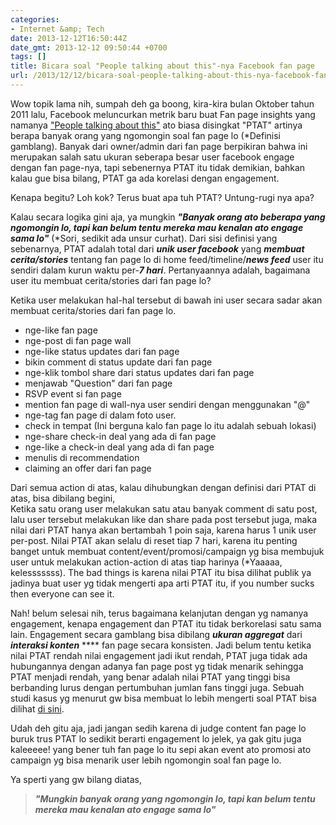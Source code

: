 ```yaml
---
categories:
- Internet &amp; Tech
date: 2013-12-12T16:50:44Z
date_gmt: 2013-12-12 09:50:44 +0700
tags: []
title: Bicara soal "People talking about this"-nya Facebook fan page
url: /2013/12/12/bicara-soal-people-talking-about-this-nya-facebook-fan-page/
---
```


Wow topik lama nih, sumpah deh ga boong, kira-kira bulan Oktober tahun 2011 lalu, Facebook meluncurkan metrik baru buat Fan page insights yang namanya ["People talking about this"](https://developers.facebook.com/blog/post/573/) ato biasa disingkat "PTAT" artinya berapa banyak orang yang ngomongin soal fan page lo (\*Definisi gamblang). Banyak dari owner/admin dari fan page berpikiran bahwa ini merupakan salah satu ukuran seberapa besar user facebook engage dengan fan page-nya, tapi sebenernya PTAT itu tidak demikian, bahkan kalau gue bisa bilang, PTAT ga ada korelasi dengan engagement.

Kenapa begitu? Loh kok? Terus buat apa tuh PTAT? Untung-rugi nya apa?

Kalau secara logika gini aja, ya mungkin **_"Banyak orang ato beberapa yang ngomongin lo, tapi kan belum tentu mereka mau kenalan ato engage sama lo"_** (\*Sori, sedikit ada unsur curhat). Dari sisi definisi yang sebenarnya, PTAT adalah total dari _**unik user facebook**_ yang _**membuat**_ _**cerita/stories**_ tentang fan page lo di home feed/timeline/_**news feed**_ user itu sendiri dalam kurun waktu per-_**7 hari**_. Pertanyaannya adalah, bagaimana user itu membuat cerita/stories dari fan page lo?

Ketika user melakukan hal-hal tersebut di bawah ini user secara sadar akan membuat cerita/stories dari fan page lo.

- nge-like fan page
- nge-post di fan page wall
- nge-like status updates dari fan page
- bikin comment di status update dari fan page
- nge-klik tombol share dari status updates dari fan page
- menjawab "Question" dari fan page
- RSVP event si fan page
- mention fan page di wall-nya user sendiri dengan menggunakan "@"
- nge-tag fan page di dalam foto user.
- check in tempat (Ini berguna kalo fan page lo itu adalah sebuah lokasi)
- nge-share check-in deal yang ada di fan page
- nge-like a check-in deal yang ada di fan page
- menulis di recommendation
- claiming an offer dari fan page

Dari semua action di atas, kalau dihubungkan dengan definisi dari PTAT di atas, bisa dibilang begini,  
 Ketika satu orang user melakukan satu atau banyak comment di satu post, lalu user tersebut melakukan like dan share pada post tersebut juga, maka nilai dari PTAT hanya akan bertambah 1 poin saja, karena harus 1 unik user per-post. Nilai PTAT akan selalu di reset tiap 7 hari, karena itu penting banget untuk membuat content/event/promosi/campaign yg bisa membujuk user untuk melakukan action-action di atas tiap harinya (\*Yaaaaa, kelesssssss). The bad things is karena nilai PTAT itu bisa dilihat publik ya jadinya buat user yg tidak mengerti apa arti PTAT itu, if you number sucks then everyone can see it.

Nah! belum selesai nih, terus bagaimana kelanjutan dengan yg namanya engagement, kenapa engagement dan PTAT itu tidak berkorelasi satu sama lain. Engagement secara gamblang bisa dibilang _**ukuran aggregat**_ dari _**interaksi konten**_ **** fan page secara konsisten. Jadi belum tentu ketika nilai PTAT rendah nilai engagement jadi ikut rendah, PTAT juga tidak ada hubungannya dengan adanya fan page post yg tidak menarik sehingga PTAT menjadi rendah, yang benar adalah nilai PTAT yang tinggi bisa berbanding lurus dengan pertumbuhan jumlan fans tinggi juga. Sebuah studi kasus yg menurut gw bisa membuat lo lebih mengerti soal PTAT bisa dilihat [di sini](http://simplymeasured.com/blog/2013/05/16/why-ptat-doesnt-correlate-with-engagement-on-facebook/).

Udah deh gitu aja, jadi jangan sedih karena di judge content fan page lo buruk trus PTAT lo sedikit berarti engagement lo jelek, ya gak gitu juga kaleeeee! yang bener tuh fan page lo itu sepi akan event ato promosi ato campaign yg bisa menarik user lebih ngomongin soal fan page lo.

Ya sperti yang gw bilang diatas,

> **_"Mungkin banyak orang yang ngomongin lo, tapi kan belum tentu mereka mau kenalan ato engage sama lo"_**